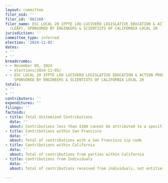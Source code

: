 ```yaml
---
layout: committee
filer_nid: ''
filer_id: '861160'
filer_name: ESC LOCAL 20 IFPTE LOU LUCIVERO LEGISLATIVE EDUCATION & ACTION PROGRAM
  (LEAP), SPONSORED BY ENGINEERS & SCIENTISTS OF CALIFORNIA LOCAL 20
jurisdiction: ''
committee_type: inferred
election: '2024-11-05'
dates:
- ''
- ''
breadcrumbs:
- - November 05, 2024
  - elections/2024-11-05/
- - ESC LOCAL 20 IFPTE LOU LUCIVERO LEGISLATIVE EDUCATION & ACTION PROGRAM (LEAP),
    SPONSORED BY ENGINEERS & SCIENTISTS OF CALIFORNIA LOCAL 20
totals:
- ''
- ''
contributors: ''
expenditures: ''
filings: ''
factoids:
- title: Total Unitemized Contributions
  data: ''
  about: Contributions less than $100 cannot be attributed to a specific individual
- title: Contributions within San Francisco
  data: ''
  about: Total of contributions with a San Francisco zip code
- title: Contributions within California
  data: ''
  about: Total of contributions from parties within California
- title: Contributions from Individuals
  data: ''
  about: Total of contributions received from individuals, not entities

---
```


